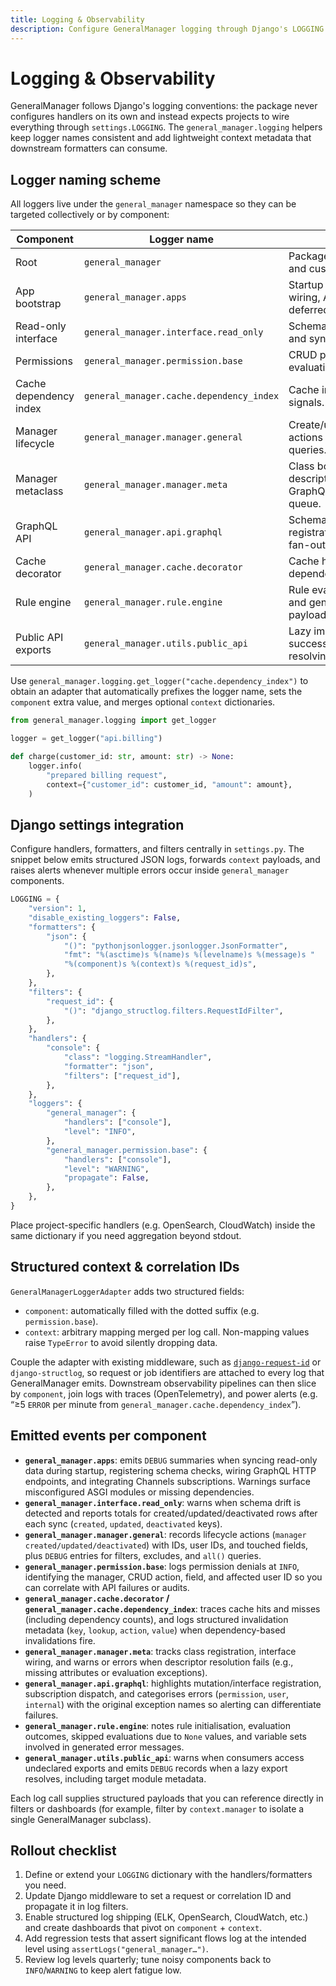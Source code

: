 ```yaml
---
title: Logging & Observability
description: Configure GeneralManager logging through Django's LOGGING settings with structured context.
---
```


# Logging & Observability

GeneralManager follows Django's logging conventions: the package never configures handlers on its own and instead expects projects to wire everything through `settings.LOGGING`. The `general_manager.logging` helpers keep logger names consistent and add lightweight context metadata that downstream formatters can consume.

## Logger naming scheme

All loggers live under the `general_manager` namespace so they can be targeted collectively or by component:

| Component | Logger name | Usage |
| --- | --- | --- |
| Root | `general_manager` | Package-wide fallbacks and custom app code. |
| App bootstrap | `general_manager.apps` | Startup sync, GraphQL wiring, ASGI integration, deferred checks. |
| Read-only interface | `general_manager.interface.read_only` | Schema drift warnings and sync summaries. |
| Permissions | `general_manager.permission.base` | CRUD permission evaluation flow. |
| Cache dependency index | `general_manager.cache.dependency_index` | Cache invalidation + signals. |
| Manager lifecycle | `general_manager.manager.general` | Create/update/deactivate actions and queryset queries. |
| Manager metaclass | `general_manager.manager.meta` | Class bootstrap, descriptor issues, GraphQL registration queue. |
| GraphQL API | `general_manager.api.graphql` | Schema build, mutation registration, subscription fan-out, error handling. |
| Cache decorator | `general_manager.cache.decorator` | Cache hits/misses with dependency counts. |
| Rule engine | `general_manager.rule.engine` | Rule evaluation results and generated error payloads. |
| Public API exports | `general_manager.utils.public_api` | Lazy import successes/failures when resolving public exports. |

Use `general_manager.logging.get_logger("cache.dependency_index")` to obtain an adapter that automatically prefixes the logger name, sets the `component` extra value, and merges optional `context` dictionaries.

```python
from general_manager.logging import get_logger

logger = get_logger("api.billing")

def charge(customer_id: str, amount: str) -> None:
    logger.info(
        "prepared billing request",
        context={"customer_id": customer_id, "amount": amount},
    )
```

## Django settings integration

Configure handlers, formatters, and filters centrally in `settings.py`. The snippet below emits structured JSON logs, forwards `context` payloads, and raises alerts whenever multiple errors occur inside `general_manager` components.

```python
LOGGING = {
    "version": 1,
    "disable_existing_loggers": False,
    "formatters": {
        "json": {
            "()": "pythonjsonlogger.jsonlogger.JsonFormatter",
            "fmt": "%(asctime)s %(name)s %(levelname)s %(message)s "
            "%(component)s %(context)s %(request_id)s",
        },
    },
    "filters": {
        "request_id": {
            "()": "django_structlog.filters.RequestIdFilter",
        },
    },
    "handlers": {
        "console": {
            "class": "logging.StreamHandler",
            "formatter": "json",
            "filters": ["request_id"],
        },
    },
    "loggers": {
        "general_manager": {
            "handlers": ["console"],
            "level": "INFO",
        },
        "general_manager.permission.base": {
            "handlers": ["console"],
            "level": "WARNING",
            "propagate": False,
        },
    },
}
```

Place project-specific handlers (e.g. OpenSearch, CloudWatch) inside the same dictionary if you need aggregation beyond stdout.

## Structured context & correlation IDs

`GeneralManagerLoggerAdapter` adds two structured fields:

- `component`: automatically filled with the dotted suffix (e.g. `permission.base`).
- `context`: arbitrary mapping merged per log call. Non-mapping values raise `TypeError` to avoid silently dropping data.

Couple the adapter with existing middleware, such as [`django-request-id`](https://pypi.org/project/django-request-id/) or `django-structlog`, so request or job identifiers are attached to every log that GeneralManager emits. Downstream observability pipelines can then slice by `component`, join logs with traces (OpenTelemetry), and power alerts (e.g. “≥5 `ERROR` per minute from `general_manager.cache.dependency_index`”).

## Emitted events per component

- **`general_manager.apps`**: emits `DEBUG` summaries when syncing read-only data during startup, registering schema checks, wiring GraphQL HTTP endpoints, and integrating Channels subscriptions. Warnings surface misconfigured ASGI modules or missing dependencies.
- **`general_manager.interface.read_only`**: warns when schema drift is detected and reports totals for created/updated/deactivated rows after each sync (`created`, `updated`, `deactivated` keys).
- **`general_manager.manager.general`**: records lifecycle actions (`manager created/updated/deactivated`) with IDs, user IDs, and touched fields, plus `DEBUG` entries for filters, excludes, and `all()` queries.
- **`general_manager.permission.base`**: logs permission denials at `INFO`, identifying the manager, CRUD action, field, and affected user ID so you can correlate with API failures or audits.
- **`general_manager.cache.decorator` / `general_manager.cache.dependency_index`**: traces cache hits and misses (including dependency counts), and logs structured invalidation metadata (`key`, `lookup`, `action`, `value`) when dependency-based invalidations fire.
- **`general_manager.manager.meta`**: tracks class registration, interface wiring, and warns or errors when descriptor resolution fails (e.g., missing attributes or evaluation exceptions).
- **`general_manager.api.graphql`**: highlights mutation/interface registration, subscription dispatch, and categorises errors (`permission`, `user`, `internal`) with the original exception names so alerting can differentiate failures.
- **`general_manager.rule.engine`**: notes rule initialisation, evaluation outcomes, skipped evaluations due to `None` values, and variable sets involved in generated error messages.
- **`general_manager.utils.public_api`**: warns when consumers access undeclared exports and emits `DEBUG` records when a lazy export resolves, including target module metadata.

Each log call supplies structured payloads that you can reference directly in filters or dashboards (for example, filter by `context.manager` to isolate a single GeneralManager subclass).

## Rollout checklist

1. Define or extend your `LOGGING` dictionary with the handlers/formatters you need.
2. Update Django middleware to set a request or correlation ID and propagate it in log filters.
3. Enable structured log shipping (ELK, OpenSearch, CloudWatch, etc.) and create dashboards that pivot on `component` + `context`.
4. Add regression tests that assert significant flows log at the intended level using `assertLogs("general_manager…")`.
5. Review log levels quarterly; tune noisy components back to `INFO`/`WARNING` to keep alert fatigue low.
